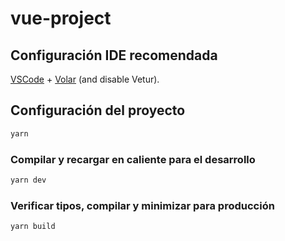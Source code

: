 # vue-project

## Configuración IDE recomendada

[VSCode](https://code.visualstudio.com/) + [Volar](https://marketplace.visualstudio.com/items?itemName=Vue.volar) (and disable Vetur).

## Configuración del proyecto

```sh
yarn
```

### Compilar y recargar en caliente para el desarrollo

```sh
yarn dev
```

### Verificar tipos, compilar y minimizar para producción

```sh
yarn build
```
